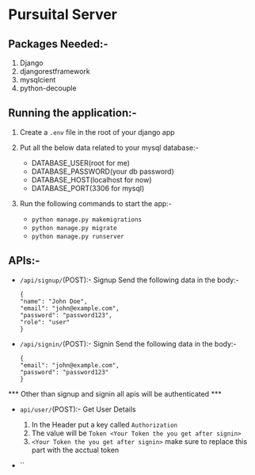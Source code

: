 # Pursuital Server

## Packages Needed:-

1. Django
2. djangorestframework
3. mysqlcient
4. python-decouple

## Running the application:-

1. Create a `.env` file in the root of your django app

2. Put all the below data related to your mysql database:-

   - DATABASE_USER(root for me)
   - DATABASE_PASSWORD(your db password)
   - DATABASE_HOST(localhost for now)
   - DATABASE_PORT(3306 for mysql)

3. Run the following commands to start the app:-
   - `python manage.py makemigrations`
   - `python manage.py migrate`
   - `python manage.py runserver`

## APIs:-

- `/api/signup/`(POST):- Signup
  Send the following data in the body:-
  ```
  {
  "name": "John Doe",
  "email": "john@example.com",
  "password": "password123",
  "role": "user"
  }
  ```
- `/api/signin/`(POST):- Signin
  Send the following data in the body:-
  ```
  {
  "email": "john@example.com",
  "password": "password123"
  }
  ```
*** Other than signup and signin all apis will be authenticated ***
- `api/user/`(POST):- Get User Details
  1. In the Header put a key called `Authorization`
  2. The value will be `Token <Your Token the you get after signin>`
  3. `<Your Token the you get after signin>` make sure to replace this part with the acctual token

- ``
